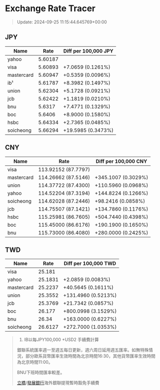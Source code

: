 # Exchange Rate Tracer

> Update: 2024-09-25 11:15:44.645769+00:00

## JPY

| Name       |    Rate | Diff per 100,000 JPY   |
|------------|---------|------------------------|
| yahoo      | 5.60187 |                        |
| visa       | 5.60893 | +7.0659 (0.1261%)      |
| mastercard | 5.60947 | +0.5359 (0.0096%)      |
| ib¹        | 5.61787 | +8.3982 (0.1497%)      |
| union      | 5.62304 | +5.1728 (0.0921%)      |
| jcb        | 5.62422 | +1.1819 (0.0210%)      |
| bnu        | 5.6317  | +7.4771 (0.1329%)      |
| boc        | 5.6406  | +8.9000 (0.1580%)      |
| hsbc       | 5.64334 | +2.7365 (0.0485%)      |
| soicheong  | 5.66294 | +19.5985 (0.3473%)     |

## CNY

| Name       | Rate                | Diff per 100,000 CNY   |
|------------|---------------------|------------------------|
| visa       | 113.92152	(87.7797) |                        |
| mastercard | 114.26662	(87.5146) | +345.1007 (0.3029%)    |
| union      | 114.37722	(87.4300) | +110.5960 (0.0968%)    |
| yahoo      | 114.52204	(87.3194) | +144.8224 (0.1266%)    |
| soicheong  | 114.62028	(87.2446) | +98.2416 (0.0858%)     |
| jcb        | 114.75507	(87.1421) | +134.7860 (0.1176%)    |
| hsbc       | 115.25981	(86.7605) | +504.7440 (0.4398%)    |
| boc        | 115.45000	(86.6176) | +190.1900 (0.1650%)    |
| bnu        | 115.73000	(86.4080) | +280.0000 (0.2425%)    |

## TWD

| Name       |    Rate | Diff per 100,000 TWD   |
|------------|---------|------------------------|
| visa       | 25.181  |                        |
| yahoo      | 25.1831 | +2.0859 (0.0083%)      |
| mastercard | 25.2237 | +40.5645 (0.1611%)     |
| union      | 25.3552 | +131.4960 (0.5213%)    |
| jcb        | 25.3769 | +21.7342 (0.0857%)     |
| boc        | 26.177  | +800.0998 (3.1529%)    |
| bnu        | 26.34   | +163.0000 (0.6227%)    |
| soicheong  | 26.6127 | +272.7000 (1.0353%)    |


> 1. IB以每JPY100,000 +USD2 手續費計算
>
> 銀聯系統匯率週一至週五每日更新，週六周日延用週五匯率。如無特殊情況，部分歐系貨幣匯率生效時間為北京時間16:30，其他貨幣匯率生效時間為北京時間11:00。
>
> BNU下班時間匯率較差。
>
> [立橋](https://www.wlbank.com.mo/uploads/ueditor/file/20181211/1544536513900230.pdf)/[發展銀行](https://www.mdb.com.mo/Service_Charges_20230728.pdf)海外銀聯提現暫時豁免手續費

